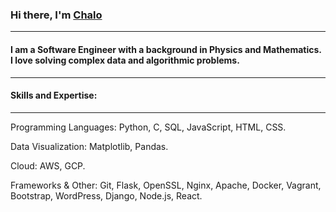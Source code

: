 ### Hi there, I'm [Chalo]([https://www.linkedin.com/in/emmanuel-chalo-211336183](https://www.linkedin.com/in/emmanuel-musyoka-chalo-211336183?lipi=urn%3Ali%3Apage%3Ad_flagship3_profile_view_base_contact_details%3BpxhCAK%2F%2FRDKxcYdy8E0GWw%3D%3D) "LinkedIn")
---
#### I am a Software Engineer with a background in Physics and Mathematics. I love solving complex data and algorithmic problems.
---
#### Skills and Expertise:
---

Programming Languages: Python, C, SQL, JavaScript, HTML, CSS.

Data Visualization: Matplotlib, Pandas.

Cloud: AWS, GCP.

Frameworks & Other: Git, Flask, OpenSSL, Nginx, Apache, Docker, Vagrant, Bootstrap, WordPress, Django, Node.js, React.
